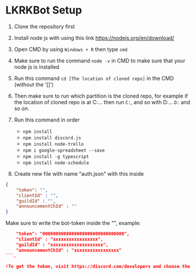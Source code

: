 # LKRKBot Setup

1. Clone the repository first

2. Install node js with using this link https://nodejs.org/en/download/

3. Open CMD by using ``Windows + R`` then type ``cmd``

4. Make sure to run the command ``node -v`` in CMD to make sure that your node js is installed

5. Run this command ``cd [The location of cloned repo]`` in the CMD (without the '[]')

6. Then make sure to run which partition is the cloned repo, for example if the location of cloned repo is at C:\... then run ``C:``, and so with D:\... ``D:`` and so on.

7. Run this command in order 
    - ``npm install``
    - ``npm install discord.js``
    - ``npm install node-trello``
    - ``npm i google-spreadsheet --save``
    - ``npm install -g typescript``
    - ``npm install node-schedule``

8. Create new file with name "auth.json" with this inside
```json
{
    "token": "",
    "clientId" : "",
    "guildId" : "",
    "announcementChId" : ""
}
```
Make sure to write the bot-token inside the "", example: 
```json
    "token": "0000000000000000000000000000000",
    "clientId" : "xxxxxxxxxxxxxxxxx",
    "guildId" : "xxxxxxxxxxxxxxxxxxxx",
    "announcementChId" : "xxxxxxxxxxxxxxxxx"
```.

!To get the token, visit https://discord.com/developers and choose the bot you want to create, and then go to bot > copy token
